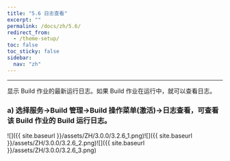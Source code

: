 ```yaml
---
title: "5.6 日志查看"
excerpt: ""
permalink: /docs/zh/5.6/
redirect_from:
  - /theme-setup/
toc: false
toc_sticky: false
sidebar:
  nav: "zh"
---
```


---
显示 Build 作业的最新运行日志。如果 Build 作业在运行中，就可以查看日志。

### a\) 选择服务→Build 管理→Build 操作菜单(激活)→日志查看，可查看该 Build 作业的 Build 运行日志。
![]({{ site.baseurl }}/assets/ZH/3.0.0/3.2.6_1.png)![]({{ site.baseurl }}/assets/ZH/3.0.0/3.2.6_2.png)![]({{ site.baseurl }}/assets/ZH/3.0.0/3.2.6_3.png)
